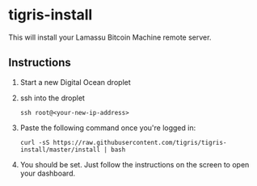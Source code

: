 tigris-install
===============

This will install your Lamassu Bitcoin Machine remote server.

Instructions
------------

1. Start a new Digital Ocean droplet

2. ssh into the droplet

    ```
    ssh root@<your-new-ip-address>
    ```

3. Paste the following command once you're logged in:

    ```
    curl -sS https://raw.githubusercontent.com/tigris/tigris-install/master/install | bash
    ```

4. You should be set. Just follow the instructions on the screen to open your dashboard.
